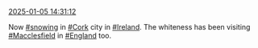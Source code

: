 [2025-01-05 14:31:12](https://mstdn.social/@hill_wanderer/113776228581048369)

Now <a href="https://mstdn.social/tags/snowing" class="mention hashtag" rel="tag">#snowing</a> in <a href="https://mstdn.social/tags/Cork" class="mention hashtag" rel="tag">#Cork</a> city in <a href="https://mstdn.social/tags/Ireland" class="mention hashtag" rel="tag">#Ireland</a>. The whiteness has been visiting <a href="https://mstdn.social/tags/Macclesfield" class="mention hashtag" rel="tag">#Macclesfield</a> in <a href="https://mstdn.social/tags/England" class="mention hashtag" rel="tag">#England</a> too.